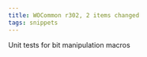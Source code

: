 ```yaml
---
title: WOCommon r302, 2 items changed
tags: snippets
---
```


Unit tests for bit manipulation macros
